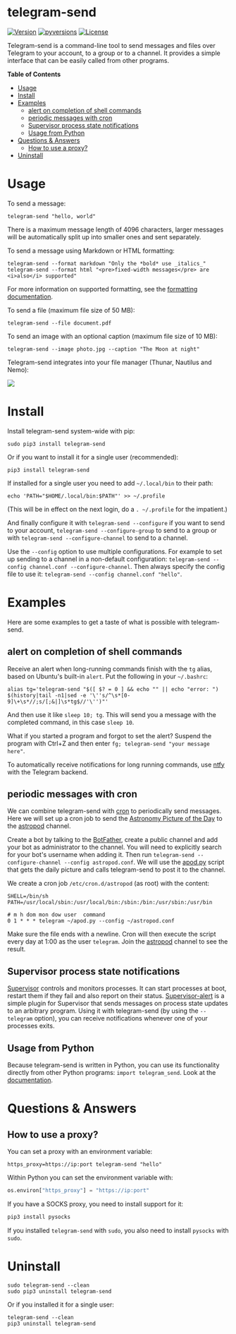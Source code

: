 # telegram-send

[![Version](https://img.shields.io/pypi/v/telegram-send.svg)](https://pypi.python.org/pypi/telegram-send)
[![pyversions](https://img.shields.io/pypi/pyversions/telegram-send.svg)](https://pypi.python.org/pypi/telegram-send)
[![License](https://img.shields.io/badge/License-GPLv3+-blue.svg)](https://github.com/rahiel/telegram-send/blob/master/LICENSE.txt)

Telegram-send is a command-line tool to send messages and files over Telegram to
your account, to a group or to a channel. It provides a simple interface that
can be easily called from other programs.

<!-- markdown-toc start - Don't edit this section. Run M-x markdown-toc-generate-toc again -->
**Table of Contents**

- [Usage](#usage)
- [Install](#install)
- [Examples](#examples)
    - [alert on completion of shell commands](#alert-on-completion-of-shell-commands)
    - [periodic messages with cron](#periodic-messages-with-cron)
    - [Supervisor process state notifications](#supervisor-process-state-notifications)
    - [Usage from Python](#usage-from-python)
- [Questions & Answers](#questions--answers)
    - [How to use a proxy?](#how-to-use-a-proxy)
- [Uninstall](#uninstall)

<!-- markdown-toc end -->

# Usage

To send a message:
``` shell
telegram-send "hello, world"
```
There is a maximum message length of 4096 characters, larger messages will be
automatically split up into smaller ones and sent separately.

To send a message using Markdown or HTML formatting:
```shell
telegram-send --format markdown "Only the *bold* use _italics_"
telegram-send --format html "<pre>fixed-width messages</pre> are <i>also</i> supported"
```
For more information on supported formatting, see the [formatting documentation](https://core.telegram.org/bots/api#formatting-options).

To send a file (maximum file size of 50 MB):
``` shell
telegram-send --file document.pdf
```

To send an image with an optional caption (maximum file size of 10 MB):
``` shell
telegram-send --image photo.jpg --caption "The Moon at night"
```

Telegram-send integrates into your file manager (Thunar, Nautilus and Nemo):

![](https://cloud.githubusercontent.com/assets/6839756/16735957/51c41cf4-478b-11e6-874a-282f559fb9d3.png)

# Install

Install telegram-send system-wide with pip:
``` shell
sudo pip3 install telegram-send
```

Or if you want to install it for a single user (recommended):
``` shell
pip3 install telegram-send
```

If installed for a single user you need to add `~/.local/bin` to their path:
``` shell
echo 'PATH="$HOME/.local/bin:$PATH"' >> ~/.profile
```
(This will be in effect on the next login, do a `. ~/.profile` for the
impatient.)

And finally configure it with `telegram-send --configure` if you want to send to
your account, `telegram-send --configure-group` to send to a group or with
`telegram-send --configure-channel` to send to a channel.

Use the `--config` option to use multiple configurations. For example to set up
sending to a channel in a non-default configuration: `telegram-send --config
channel.conf --configure-channel`. Then always specify the config file to use
it: `telegram-send --config channel.conf "hello"`.

# Examples

Here are some examples to get a taste of what is possible with telegram-send.

## alert on completion of shell commands

Receive an alert when long-running commands finish with the `tg` alias, based on
Ubuntu's built-in `alert`. Put the following in your `~/.bashrc`:

``` shell
alias tg='telegram-send "$([ $? = 0 ] && echo "" || echo "error: ") $(history|tail -n1|sed -e '\''s/^\s*[0-9]\+\s*//;s/[;&|]\s*tg$//'\'')"'
```

And then use it like `sleep 10; tg`. This will send you a message with the
completed command, in this case `sleep 10`.

What if you started a program and forgot to set the alert? Suspend the program
with Ctrl+Z and then enter `fg; telegram-send "your message here"`.

To automatically receive notifications for long running commands, use [ntfy][]
with the Telegram backend.

[ntfy]: https://github.com/dschep/ntfy

## periodic messages with cron

We can combine telegram-send with [cron][] to periodically send messages. Here
we will set up a cron job to send the [Astronomy Picture of the Day][apod] to
the [astropod][] channel.

Create a bot by talking to the [BotFather][], create a public channel and add
your bot as administrator to the channel. You will need to explicitly search for
your bot's username when adding it. Then run `telegram-send --configure-channel
--config astropod.conf`. We will use the [apod.py][] script that gets the daily
picture and calls telegram-send to post it to the channel.

We create a cron job `/etc/cron.d/astropod` (as root) with the content:

``` shell
SHELL=/bin/sh
PATH=/usr/local/sbin:/usr/local/bin:/sbin:/bin:/usr/sbin:/usr/bin

# m h dom mon dow user  command
0 1 * * * telegram ~/apod.py --config ~/astropod.conf
```

Make sure the file ends with a newline. Cron will then execute the script every
day at 1:00 as the user `telegram`. Join the [astropod][] channel to see the
result.

[cron]: https://en.wikipedia.org/wiki/Cron
[apod]: http://apod.nasa.gov/apod/astropix.html
[astropod]: https://telegram.me/astropod
[botfather]: https://telegram.me/botfather
[apod.py]: https://github.com/rahiel/telegram-send/blob/master/examples/apod.py

## Supervisor process state notifications

[Supervisor][] controls and monitors processes. It can start processes at boot,
restart them if they fail and also report on their status. [Supervisor-alert][]
is a simple plugin for Supervisor that sends messages on process state updates
to an arbitrary program. Using it with telegram-send (by using the `--telegram`
option), you can receive notifications whenever one of your processes exits.

[supervisor]: http://supervisord.org
[supervisor-alert]: https://github.com/rahiel/supervisor-alert

## Usage from Python

Because telegram-send is written in Python, you can use its functionality
directly from other Python programs: `import telegram_send`. Look at
the [documentation](https://pythonhosted.org/telegram-send/api/).

# Questions & Answers

## How to use a proxy?

You can set a proxy with an environment variable:
``` shell
https_proxy=https://ip:port telegram-send "hello"
```

Within Python you can set the environment variable with:
``` python
os.environ["https_proxy"] = "https://ip:port"
```

If you have a SOCKS proxy, you need to install support for it:
``` python
pip3 install pysocks
```
If you installed `telegram-send` with `sudo`, you also need to install `pysocks`
with `sudo`.

# Uninstall

``` shell
sudo telegram-send --clean
sudo pip3 uninstall telegram-send
```

Or if you installed it for a single user:
``` shell
telegram-send --clean
pip3 uninstall telegram-send
```
